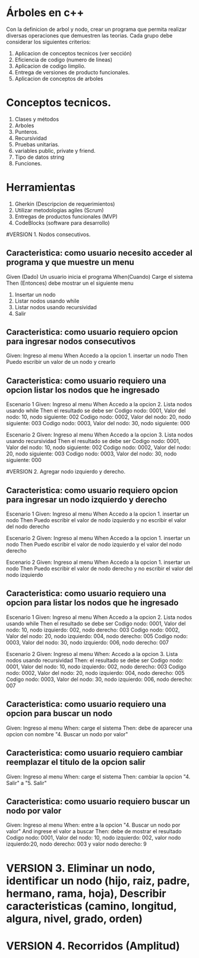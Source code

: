 # Árboles en c++
Con la definicion de arbol y nodo, crear un programa que permita realizar diversas operaciones que demuestren las teorias.
Cada grupo debe considerar los siguientes criterios:

1. Aplicacion de conceptos tecnicos (ver sección)
2. Eficiencia de codigo (numero de lineas)
3. Aplicacion de codigo limplio.
4. Entrega de versiones de producto funcionales.
5. Aplicacion de conceptos de arboles


# Conceptos tecnicos.
1. Clases y métodos
2. Arboles
3. Punteros.
4. Recursividad
5. Pruebas unitarias.
6. variables public, private y friend.
7. Tipo de datos string
8. Funciones.

# Herramientas 
1. Gherkin (Descripcion de requerimientos)
2. Utilizar metodologias agiles (Scrum)
3. Entregas de productos funcionales (MVP)
4. CodeBlocks (software para desarrollo)

#VERSION 1. Nodos consecutivos.

## Caracteristica: como usuario necesito acceder al programa y que muestre un menu	
Given (Dado)	Un usuario inicia el programa
When(Cuando)	Carge el sistema
Then (Entonces)	debe mostrar un el siguiente menu

1. Insertar un nodo
2. Listar nodos usando while
3. Listar nodos usando recursividad
4. Salir

## Caracteristica: como usuario requiero opcion para ingresar nodos consecutivos	
Given:	Ingreso al menu
When	Accedo a la opcion 1. insertar un nodo
Then	Puedo escribir un valor de un nodo y crearlo
	
## Caracteristica: como usuario requiero una opcion listar los nodos que he ingresado	
Escenario 1	
Given:	Ingreso al menu
When	Accedo a la opcion 2. Lista nodos usando while
Then	el resultado se debe ser 
	Codigo nodo: 0001, Valor del nodo: 10, nodo siguiente: 002
	Codigo nodo: 0002, Valor del nodo: 20, nodo siguiente: 003
	Codigo nodo: 0003, Valor del nodo: 30, nodo siguiente: 000

Escenario 2	
Given:	Ingreso al menu
When	Accedo a la opcion 3. Lista nodos usando recursividad
Then	el resultado se debe ser 
	Codigo nodo: 0001, Valor del nodo: 10, nodo siguiente: 002
	Codigo nodo: 0002, Valor del nodo: 20, nodo siguiente: 003
	Codigo nodo: 0003, Valor del nodo: 30, nodo siguiente: 000


#VERSION 2.     Agregar nodo izquierdo y derecho.

## Caracteristica: como usuario requiero opcion para ingresar un nodo izquierdo y derecho	
Escenario 1	
Given:	Ingreso al menu
When	Accedo a la opcion 1. insertar un nodo
Then	Puedo escribir el valor de nodo izquierdo y no escribir el valor del nodo derecho
	
Escenario 2	
Given:	Ingreso al menu
When	Accedo a la opcion 1. insertar un nodo
Then	Puedo escribir el valor de nodo izquierdo y  el valor del nodo derecho
	
Escenario 2	
Given:	Ingreso al menu
When	Accedo a la opcion 1. insertar un nodo
Then	Puedo escribir el valor de nodo derecho y no escribir el valor del nodo izquierdo

	
## Caracteristica: como usuario requiero una opcion para listar los nodos que he ingresado	
Escenario 1	
Given:	Ingreso al menu
When	Accedo a la opcion 2. Lista nodos usando while
Then	el resultado se debe ser 
	Codigo nodo: 0001, Valor del nodo: 10, nodo izquierdo: 002, nodo derecho: 003
	Codigo nodo: 0002, Valor del nodo: 20, nodo izquierdo: 004, nodo derecho: 005
	Codigo nodo: 0003, Valor del nodo: 30, nodo izquierdo: 006, nodo derecho: 007

Escenario 2	
Given:	Ingreso al menu
When:	Accedo a la opcion 3. Lista nodos usando recursividad
Then:	el resultado se debe ser 
	Codigo nodo: 0001, Valor del nodo: 10, nodo izquierdo: 002, nodo derecho: 003
	Codigo nodo: 0002, Valor del nodo: 20, nodo izquierdo: 004, nodo derecho: 005
	Codigo nodo: 0003, Valor del nodo: 30, nodo izquierdo: 006, nodo derecho: 007
  
## Caracteristica: como usuario requiero una opcion para buscar un nodo
Given: Ingreso al menu
When: carge el sistema
Then: debe de aparecer una opcion con nombre "4. Buscar un nodo por valor"

## Caracteristica: como usuario requiero cambiar reemplazar el titulo de la opcion salir
Given: Ingreso al menu
When: carge el sistema
Then: cambiar la opcion "4. Salir" a "5. Salir"

## Caracteristica: como usuario requiero buscar un nodo por valor
Given: Ingreso al menu
When: entre a la opcion "4. Buscar un nodo por valor"
And ingrese el valor a buscar
Then: debe de mostrar el resultado
     Codigo nodo: 0001, Valor del nodo: 10, nodo izquierdo: 002, valor nodo izquierdo:20, nodo derecho: 003 y valor nodo derecho: 9


# VERSION 3. Eliminar un nodo, identificar un nodo (hijo, raiz, padre, hermano, rama, hoja), Describir caracteristicas (camino, longitud, algura, nivel, grado, orden)

# VERSION 4. Recorridos (Amplitud)

